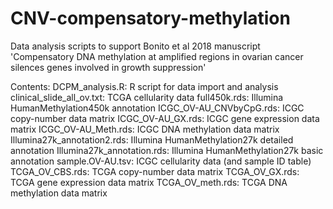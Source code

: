 # CNV-compensatory-methylation

Data analysis scripts to support Bonito et al 2018 manuscript 'Compensatory DNA methylation at amplified regions in ovarian cancer silences genes involved in growth suppression'

Contents:
DCPM_analysis.R: R script for data import and analysis
clinical_slide_all_ov.txt: TCGA cellularity data
full450k.rds: Illumina HumanMethylation450k annotation
ICGC_OV-AU_CNVbyCpG.rds: ICGC copy-number data matrix
ICGC_OV-AU_GX.rds: ICGC gene expression data matrix
ICGC_OV-AU_Meth.rds: ICGC DNA methylation data matrix
Illumina27k_annotation2.rds: Illumina HumanMethylation27k detailed annotation
Illumina27k_annotation.rds: Illumina HumanMethylation27k basic annotation
sample.OV-AU.tsv: ICGC cellularity data (and sample ID table)
TCGA_OV_CBS.rds: TCGA copy-number data matrix
TCGA_OV_GX.rds: TCGA gene expression data matrix
TCGA_OV_meth.rds: TCGA DNA methylation data matrix
